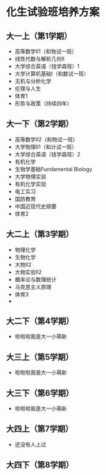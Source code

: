 # 化生试验班培养方案

## 大一上（第1学期）
- 高等数学II1（和物试一班）
- 线性代数与解析几何II
- 大学综合英语（钱学森班）1
- 大学计算机基础I（和数试一班）
- 无机与分析化学
- 伦理与人生
- 体育1
- 形势与政策（持续四年）

## 大一下（第2学期）
- 高等数学II2（和物试一班）
- 大学物理II1（和计试一班）
- 大学综合英语（钱学森班）2
- 有机化学
- 生物学基础Fundamental Biology
- 大学物理实验
- 有机化学实验
- 电工实习
- 国防教育
- 中国近现代史纲要
- 体育2

## 大二上（第3学期）
- 物理化学
- 生物化学
- 大物II2
- 大物实验II2
- 概率论与数理统计
- 马克思主义原理
- 体育3
-

## 大二下（第4学期）
- 啦啦啦我是大一小萌新

## 大三上（第5学期）
- 啦啦啦我是大一小萌新

## 大三下（第6学期）
- 啦啦啦我是大一小萌新

## 大四上（第7学期）
- 还没有人上过
## 大四下（第8学期）
